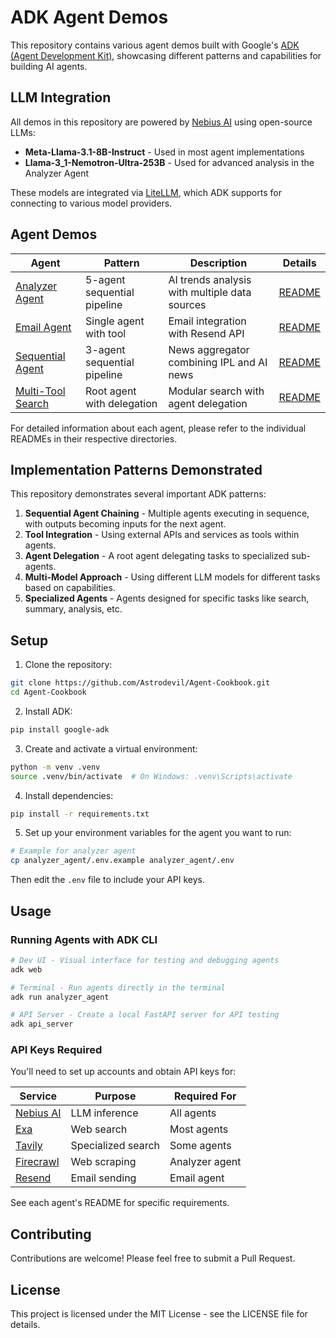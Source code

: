 # ADK Agent Demos

This repository contains various agent demos built with Google's [ADK (Agent Development Kit)](https://google.github.io/adk-docs/), showcasing different patterns and capabilities for building AI agents.

## LLM Integration

All demos in this repository are powered by [Nebius AI](https://dub.sh/AIStudio) using open-source LLMs:

- **Meta-Llama-3.1-8B-Instruct** - Used in most agent implementations
- **Llama-3_1-Nemotron-Ultra-253B** - Used for advanced analysis in the Analyzer Agent

These models are integrated via [LiteLLM](https://github.com/BerriAI/litellm), which ADK supports for connecting to various model providers.

## Agent Demos

| Agent | Pattern | Description | Details |
|-------|---------|-------------|---------|
| [Analyzer Agent](./analyzer_agent/) | 5-agent sequential pipeline | AI trends analysis with multiple data sources | [README](./analyzer_agent/README.md) |
| [Email Agent](./email_adk_agent/) | Single agent with tool | Email integration with Resend API | [README](./email_adk_agent/README.md) |
| [Sequential Agent](./seq_adk_agent/) | 3-agent sequential pipeline | News aggregator combining IPL and AI news | [README](./seq_adk_agent/README.md) |
| [Multi-Tool Search](./multi_tool_search_agent/) | Root agent with delegation | Modular search with agent delegation | [README](./multi_tool_search_agent/README.md) |

For detailed information about each agent, please refer to the individual READMEs in their respective directories.

## Implementation Patterns Demonstrated

This repository demonstrates several important ADK patterns:

1. **Sequential Agent Chaining** - Multiple agents executing in sequence, with outputs becoming inputs for the next agent.
2. **Tool Integration** - Using external APIs and services as tools within agents.
3. **Agent Delegation** - A root agent delegating tasks to specialized sub-agents.
4. **Multi-Model Approach** - Using different LLM models for different tasks based on capabilities.
5. **Specialized Agents** - Agents designed for specific tasks like search, summary, analysis, etc.

## Setup

1. Clone the repository:
```bash
git clone https://github.com/Astrodevil/Agent-Cookbook.git
cd Agent-Cookbook
```

2. Install ADK:
```bash
pip install google-adk
```

3. Create and activate a virtual environment:
```bash
python -m venv .venv
source .venv/bin/activate  # On Windows: .venv\Scripts\activate
```

4. Install dependencies:
```bash
pip install -r requirements.txt
```

5. Set up your environment variables for the agent you want to run:
```bash
# Example for analyzer agent
cp analyzer_agent/.env.example analyzer_agent/.env
```
Then edit the `.env` file to include your API keys.

## Usage

### Running Agents with ADK CLI

```bash
# Dev UI - Visual interface for testing and debugging agents
adk web

# Terminal - Run agents directly in the terminal
adk run analyzer_agent

# API Server - Create a local FastAPI server for API testing
adk api_server
```

### API Keys Required

You'll need to set up accounts and obtain API keys for:

| Service | Purpose | Required For |
|---------|---------|--------------|
| [Nebius AI](https://dub.sh/AIStudio) | LLM inference | All agents |
| [Exa](https://exa.ai/) | Web search | Most agents |
| [Tavily](https://tavily.com/) | Specialized search | Some agents |
| [Firecrawl](https://firecrawl.dev/) | Web scraping | Analyzer agent |
| [Resend](https://resend.com/) | Email sending | Email agent |

See each agent's README for specific requirements.

## Contributing

Contributions are welcome! Please feel free to submit a Pull Request.

## License

This project is licensed under the MIT License - see the LICENSE file for details. 